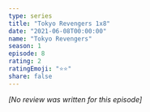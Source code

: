```yaml
---
type: series
title: "Tokyo Revengers 1x8"
date: "2021-06-08T00:00:00"
name: "Tokyo Revengers"
season: 1
episode: 8
rating: 2
ratingEmoji: "⭐️⭐️"
share: false
---
```


_[No review was written for this episode]_
